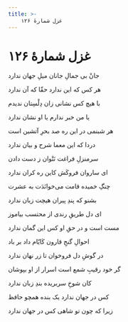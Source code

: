 ```yaml
---
title: >-
    غزل شمارهٔ ۱۲۶
---
```

# غزل شمارهٔ ۱۲۶

<div class="b" id="bn1"><div class="m1"><p>جانْ بی جمالِ جانان میلِ جهان ندارد</p></div>
<div class="m2"><p>هر کس که این ندارد حقّا که آن ندارد</p></div></div>
<div class="b" id="bn2"><div class="m1"><p>با هیچ کس نشانی زان دِلْسِتان ندیدم</p></div>
<div class="m2"><p>یا من خبر ندارم یا او نشان ندارد</p></div></div>
<div class="b" id="bn3"><div class="m1"><p>هر شبنمی در این ره صد بحرِ آتشین است</p></div>
<div class="m2"><p>دردا که این معما شرح و بیان ندارد</p></div></div>
<div class="b" id="bn4"><div class="m1"><p>سرمنزلِ فراغت نَتْوان ز دست دادن</p></div>
<div class="m2"><p>ای ساروان فروکَش کاین ره کران ندارد</p></div></div>
<div class="b" id="bn5"><div class="m1"><p>چنگِ خمیده قامت می‌خوانَدَت به عشرت</p></div>
<div class="m2"><p>بشنو که پندِ پیران هیچت زیان ندارد</p></div></div>
<div class="b" id="bn6"><div class="m1"><p>ای دل طریقِ رندی از محتسب بیاموز</p></div>
<div class="m2"><p>مست است و در حقِ او کس این گمان ندارد</p></div></div>
<div class="b" id="bn7"><div class="m1"><p>احوالِ گنجِ قارون کَایّام داد بر باد</p></div>
<div class="m2"><p>در گوشِ دل فروخوان تا زر نهان ندارد</p></div></div>
<div class="b" id="bn8"><div class="m1"><p>گر خود رقیبِ شمع است اسرار از او بپوشان</p></div>
<div class="m2"><p>کان شوخِ سربریده بندِ زبان ندارد</p></div></div>
<div class="b" id="bn9"><div class="m1"><p>کس در جهان ندارد یک بنده همچو حافظ</p></div>
<div class="m2"><p>زیرا که چون تو شاهی کس در جهان ندارد</p></div></div>
